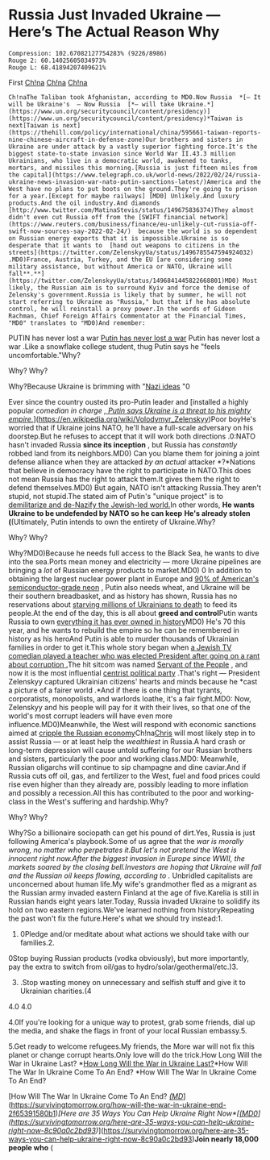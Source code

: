 # Russia Just Invaded Ukraine — Here’s The Actual Reason Why

```
Compression: 102.67082127754283% (9226/8986)
Rouge 2: 60.14025605034973%
Rouge L: 68.41894207409621%
```

First  [Ch!na](https://survivingtomorrow.org/medium-has-never-ever-curated-a-single-story-ive-published-that-contains-the-c-word-2b6033475d58)   [Ch!na](https://survivingtomorrow.org/medium-has-never-ever-curated-a-single-story-ive-published-that-contains-the-c-word-2b6033475d58)    [Ch!na](https://survivingtomorrow.org/medium-has-never-ever-curated-a-single-story-ive-published-that-contains-the-c-word-2b6033475d58)  

    Ch!naThe Taliban took Afghanistan, according to MD0.Now Russia  *[— It will be Ukraine's  — Now Russia  [*— will take Ukraine.*](https://www.un.org/securitycouncil/content/presidency)](https://www.un.org/securitycouncil/content/presidency)*Taiwan is next[Taiwan is next](https://thehill.com/policy/international/china/595661-taiwan-reports-nine-chinese-aircraft-in-defense-zone)Our brothers and sisters in Ukraine are under attack by a vastly superior fighting force.It's the biggest state-to-state invasion since World War II.43.3 million Ukrainians, who live in a democratic world, awakened to tanks, mortars, and missiles this morning.[Russia is just fifteen miles from the capital](https://www.telegraph.co.uk/world-news/2022/02/24/russia-ukraine-news-invasion-war-nato-putin-sanctions-latest/)America and the West have no plans to put boots on the ground.They're going to prison for a year.[Except for maybe railways] [MD0] Unlikely.And luxury products.And the oil industry.And diamonds [http://www.twitter.com/MatinaStevis/status/149675836374)They almost didn't even cut Russia off from the [SWIFT financial network](https://www.reuters.com/business/finance/eu-unlikely-cut-russia-off-swift-now-sources-say-2022-02-24/)  because the world is so dependent on Russian energy exports that it is impossible.Ukraine is so desperate that it wants to  [hand out weapons to citizens in the streets](https://twitter.com/ZelenskyyUa/status/1496785547594924032) .MD0)France, Austria, Turkey, and the EU [are considering some military assistance, but without America or NATO, Ukraine will fall**.**](https://twitter.com/ZelenskyyUa/status/1496841445822668801)MD0) Most likely, the Russian aim is to surround Kyiv and force the demise of Zelensky's government.Russia is likely that by summer, he will not start referring to Ukraine as "Russia," but that if he has absolute control, he will reinstall a proxy power.In the words of Gideon Rachman, Chief Foreign Affairs Commentator at the Financial Times, "MD0" translates to "MD0)And remember: 

 PUTIN has never lost a war [Putin has never lost a war](https://www.newsweek.com/2022/03/11/putin-has-never-lost-war-here-how-hell-win-ukraine-1682878.html) Putin has never lost a war .Like a snowflake college student, thug Putin says he "feels uncomfortable."Why? 

 Why?  Why? 

 Why?Because Ukraine is brimming with "[Nazi ideas](https://www.independent.co.uk/news/world/europe/ukraine-kiev-war-russia-putin-b2022057.html) "0 

 Ever since the country ousted its pro-Putin leader and  [installed a highly popular  *comedian in charge [, Putin says Ukraine is a threat to his mighty empire.](https://en.wikipedia.org/wiki/Volodymyr_Zelenskyy)*](https://en.wikipedia.org/wiki/Volodymyr_Zelenskyy)Poor boyHe's worried that if Ukraine joins NATO, he'll have a full-scale adversary on his doorstep.But he refuses to accept that it will work both directions .0:NATO hasn't invaded Russia  **since its inception** , but Russia has *constantly* robbed land from its neighbors.MD0) Can you blame them for joining a joint defense alliance when they are attacked  *by an actual*  attacker *?*Nations that believe in democracy have the right to participate in NATO.This does not mean Russia has the right to attack them.It gives them the right to defend themselves.MD0) But again, NATO isn't attacking Russia.They aren't stupid, not stupid.The stated aim of Putin's "unique project" is to [demilitarize and de-Nazify the Jewish-led world.](https://www.independent.co.uk/news/world/europe/putin-russia-ukraine-military-invade-b2022046.html)In other words, **He wants Ukraine to be undefended by NATO so he can keep** **He's already stolen (**(Ultimately, Putin intends to own the entirety of Ukraine.Why? 

 Why?  Why? 

 Why?MD0)Because he needs full access to the Black Sea, he wants to dive into the sea.Ports mean money and electricity — more Ukraine pipelines are bringing a *lot* of Russian energy products to market.MD0) 0  In addition to obtaining the largest nuclear power plant in Europe and [90% of American's semiconductor-grade neon](https://www.reuters.com/breakingviews/ukraine-war-flashes-neon-warning-lights-chips-2022-02-24/) , Putin also needs wheat, and Ukraine will be their southern breadbasket, and as history has shown, Russia has no reservations about [starving millions of Ukrainians to death](https://en.wikipedia.org/wiki/Holodomor)  to feed its people.At the end of the day, this is all about **greed and control**Putin wants Russia to own [everything it has ever owned in history](https://snyder.substack.com/p/how-to-think-about-war-in-ukraine)MD0) He's 70 this year, and he wants to rebuild the empire so he can be remembered in history as his heroAnd Putin is able to murder thousands of Ukrainian families in order to get it.This whole story began when  [a Jewish TV comedian played a teacher who was elected President after going on a rant about corruption .](https://www.youtube.com/watch?v=-9smD823aE0)The hit sitcom was named [Servant of the People](https://en.wikipedia.org/wiki/Servant_of_the_People) , and now it is the most influential [centrist political party](https://en.wikipedia.org/wiki/Servant_of_the_People_(political_party)) .That's right — President Zelenskyy captured Ukrainian citizens' hearts and minds because he  *cast a picture of a fairer world .*And if there is one thing that tyrants, corporatists, monopolists, and warlords loathe, it's a fair fight.MD0: Now, Zelenskyy and his people will pay for it with their lives, so that one of the world's most corrupt leaders will have even more influence.MD0)Meanwhile, the West will respond with economic sanctions aimed at [cripple the Russian economy](https://uk.news.yahoo.com/boris-johnson-vows-cripple-dictator-121327747.html)Ch!na[Chris](https://survivingtomorrow.org/medium-has-never-ever-curated-a-single-story-ive-published-that-contains-the-c-word-2b6033475d58) will most likely step in to assist Russia — or at least help the *wealthiest* in Russia.A hard crash or long-term depression will cause untold suffering for our Russian brothers and sisters, particularly the poor and working class.MD0: Meanwhile, Russian oligarchs will continue to sip champagne and dine caviar.And if Russia cuts off oil, gas, and fertilizer to the West, fuel and food prices could rise even higher than they already are, possibly leading to more inflation and possibly a recession.All this has contributed to the poor and working-class in the West's suffering and hardship.Why? 

 Why?  Why? 

 Why?So a billionaire sociopath can get his pound of dirt.Yes, Russia is just following America's playbook.Some of us agree that the  *war is morally wrong, no matter who perpetrates it.*But let's not pretend the West is innocent right now.After the biggest invasion in Europe since WWII, the markets soared by the closing bell.Investors are hoping that Ukraine will fall and the Russian oil keeps flowing, according to .** Unbridled capitalists are unconcerned about human life.My wife's grandmother fled as a migrant as the Russian army invaded eastern Finland at the age of five.Karelia is still in Russian hands eight years later.Today, Russia invaded Ukraine to solidify its hold on two eastern regions.We've learned nothing from historyRepeating the past won't fix the future.Here's what we should try instead:1. 

 1.  0Pledge and/or meditate about what actions we should take with our families.2.

  0Stop buying Russian products (vodka obviously), but more importantly, pay the extra to switch from oil/gas to hydro/solar/geothermal/etc.)3. 

 3. .Stop wasting money on unnecessary and selfish stuff and give it to Ukrainian charities.(4 

 4.0  4.0 

 4.0If you're looking for a unique way to protest, grab some friends, dial up the media, and shake the flags in front of your local Russian embassy.5. 

 5.Get ready to welcome refugees.My friends, the More war will not fix this planet or change corrupt hearts.Only love will do the trick.How Long Will the War in Ukraine Last? *[How Long Will the War in Ukraine Last?](https://survivingtomorrow.org/how-long-will-the-war-in-ukraine-last-1cedb35c7e)*How Will The War In Ukraine Come To An End? *How Will The War In Ukraine Come To An End? 

[How Will The War In Ukraine Come To An End? *[(MD](https://survivingtomorrow.org/how-will-the-war-in-ukraine-end-2f65391580b1)*](https://survivingtomorrow.org/how-will-the-war-in-ukraine-end-2f65391580b1)*[*Here are 35 Ways You Can Help Ukraine Right Now**[[(MD0](https://survivingtomorrow.org/here-are-35-ways-you-can-help-ukraine-right-now-8c90a0c2bd93)](https://survivingtomorrow.org/here-are-35-ways-you-can-help-ukraine-right-now-8c90a0c2bd93)*](https://survivingtomorrow.org/here-are-35-ways-you-can-help-ukraine-right-now-8c90a0c2bd93)**Join nearly 18,000 people who** (
